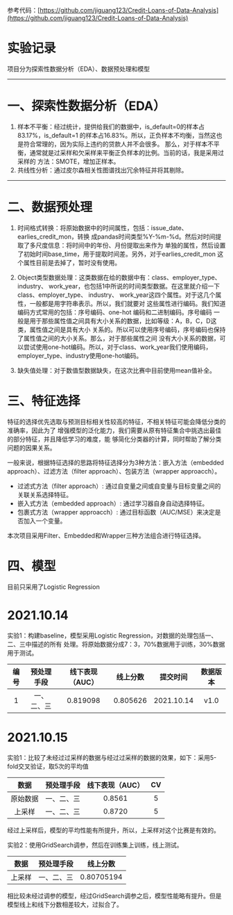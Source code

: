 参考代码：[https://github.com/jiguang123/Credit-Loans-of-Data-Analysis](https://github.com/jiguang123/Credit-Loans-of-Data-Analysis)

# 实验记录

项目分为探索性数据分析（EDA）、数据预处理和模型
***

# 一、探索性数据分析（EDA）
1. 样本不平衡：经过统计，提供给我们的数据中，is_default=0的样本占83.17%，is_default=1
的样本占16.83%。所以，正负样本不均衡，当然这也是符合常理的，因为实际上违约的贷款人并不会很多。
那么，对于样本不平衡，通常就是过采样和欠采样来平衡正负样本的比例。当前的话，我是采用过采样的
方法：SMOTE，增加正样本。
2. 共线性分析：通过皮尔森相关性图谱找出冗余特征并将其剔除。
***

# 二、数据预处理

1. 时间格式转换：将原始数据中的时间属性，包括：issue_date、earlies_credit_mon，转换
成pandas时间类型%Y-%m-%d。然后对时间提取了多尺度信息：将时间中的年份、月份提取出来作为
单独的属性，然后设置了初始时间base_time，用于提取时间差。另外，对于earlies_credit_mon
这个属性目前是去掉了，暂时没有使用。

2. Object类型数据处理：这类数据在给的数据中有：class、employer_type、industry、
work_year，也包括1中所说的时间类型数据。在这里就介绍一下class、employer_type、
industry、 work_year这四个属性。对于这几个属性，一般都是用字符串表示。所以，我们就要对
这些属性进行编码。我们知道编码方式常用的包括：序号编码、one-hot 编码和二进制编码。序号编码
一般是用于那些属性值之间具有大小关系的数据，比如等级：A，B，C，D这类，属性值之间是具有大小 
关系的。所以可以使用序号编码，序号编码也保持了属性值之间的大小关系。那么，对于那些属性之间
没有大小关系的数据，可以尝试使用one-hot编码。所以，对于class、work_year我们使用编码，
employer_type、industry使用one-hot编码。
3. 缺失值处理：对于数值型数据缺失，在这次比赛中目前使用mean值补全。


# 三、特征选择
特征的选择优先选取与预测目标相关性较高的特征，不相关特征可能会降低分类的准确率，因此为了
增强模型的泛化能力，我们需要从原有特征集合中挑选出最佳的部分特征，并且降低学习的难度，能
够简化分类器的计算，同时帮助了解分类问题的因果关系。

一般来说，根据特征选择的思路将特征选择分为3种方法：嵌入方法（embedded approach）、过滤方法（filter approach）、包装方法（wrapper approacch）。

* 过滤式方法（filter approach）: 通过自变量之间或自变量与目标变量之间的关联关系选择特征。
* 嵌入式方法（embedded approach）: 通过学习器自身自动选择特征。
* 包裹式方法（wrapper approacch）: 通过目标函数（AUC/MSE）来决定是否加入一个变量。


本次项目采用Filter、Embedded和Wrapper三种方法组合进行特征选择。


# 四、模型
目前只采用了Logistic Regression


# 2021.10.14
实验1：构建baseline，模型采用Logistic Regression，对数据的处理包括一、二、三中描述的所有
处理。将原始数据分成7：3，70%数据用于训练，30%数据用于测试。

| 编号 | 预处理手段 | 线下表现（AUC） | 线上分数 | 提交时间 | 数据版本 |
| :---: | :----: | :-------: | :----: | :----: | :----: |
|   1  | 一、二、三 | 0.819098 | 0.805626 | 2021.10.14 | v1.0 |

# 2021.10.15
实验1：比较了未经过过采样的数据与经过过采样的数据的效果，如下：采用5-fold交叉验证，取5次的平均值

| 数据 | 预处理手段 | 线下表现（AUC） | CV |
| :---: | :----: | :-------: | :----: |
|   原始数据  | 一、二、三 | 0.8561 | 5 |
|   上采样  | 一、二、三 | 0.8720 | 5 |

经过上采样后，模型的平均性能有所提升，所以，上采样对这个比赛是有效的。

实验2：使用GridSearch调参，然后在训练集上训练，线上测试。

| 数据 | 预处理手段 | 线上分数 |
| :---: | :----: | :-------: |
|   上采样  | 一、二、三 | 0.80705194 |

相比较未经过调参的模型，经过GridSearch调参之后，模型性能略有提升。但是模型线上和线下分数相差较大，过拟合了。